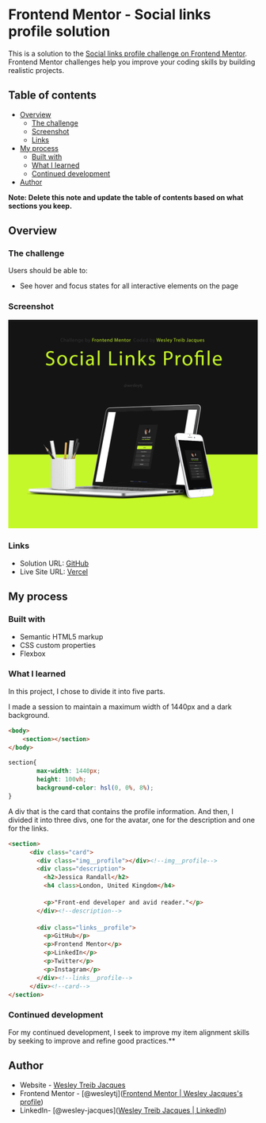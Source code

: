 # Frontend Mentor - Social links profile solution

This is a solution to the [Social links profile challenge on Frontend Mentor](https://www.frontendmentor.io/challenges/social-links-profile-UG32l9m6dQ). Frontend Mentor challenges help you improve your coding skills by building realistic projects. 

## Table of contents

- [Overview](#overview)
  - [The challenge](#the-challenge)
  - [Screenshot](#screenshot)
  - [Links](#links)
- [My process](#my-process)
  - [Built with](#built-with)
  - [What I learned](#what-i-learned)
  - [Continued development](#continued-development)
- [Author](#author)

**Note: Delete this note and update the table of contents based on what sections you keep.**

## Overview

### The challenge

Users should be able to:

- See hover and focus states for all interactive elements on the page

### Screenshot

![](./mockup-social-links-profile.png)

### Links

- Solution URL: [GitHub](https://github.com/wesleytj/social-links-profile)
- Live Site URL: [Vercel](https://vercel.com/wesley-treib-jacques-projects/social-links-profile)

## My process

### Built with

- Semantic HTML5 markup
- CSS custom properties
- Flexbox

### What I learned

In this project, I chose to divide it into five parts.

I made a session to maintain a maximum width of 1440px and a dark background.

```html
<body>
    <section></section>
</body>
```

```css
section{
        max-width: 1440px;
        height: 100vh;
        background-color: hsl(0, 0%, 8%);
}
```

A div that is the card that contains the profile information. 
And then, I divided it into three divs, one for the avatar, one for the description and one for the links.

```html
<section>
      <div class="card">
        <div class="img__profile"></div><!--img__profile-->
        <div class="description">
          <h2>Jessica Randall</h2>
          <h4 class>London, United Kingdom</h4>

          <p>"Front-end developer and avid reader."</p>
        </div><!--description-->

        <div class="links__profile">
          <p>GitHub</p>
          <p>Frontend Mentor</p>
          <p>LinkedIn</p>
          <p>Twitter</p>
          <p>Instagram</p>
        </div><!--links__profile-->
      </div><!--card-->
</section>
```



### Continued development

For my continued development, I seek to improve my item alignment skills by seeking to improve and refine good practices.**

## Author

- Website - [Wesley Treib Jacques]([Vercel](https://vercel.com/wesley-treib-jacques-projects))
- Frontend Mentor - [@wesleytj]([Frontend Mentor | Wesley Jacques's profile](https://www.frontendmentor.io/profile/wesleytj))
- LinkedIn- [@wesley-jacques]([Wesley Treib Jacques | LinkedIn](https://www.linkedin.com/in/wesley-jacques/))
